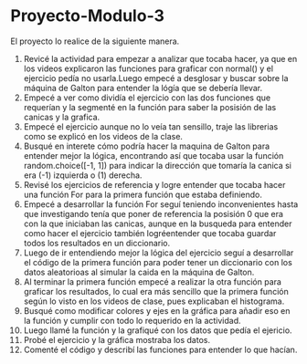 # Proyecto-Modulo-3
El proyecto lo realice de la siguiente manera.
1. Revicé la actividad para empezar a analizar que tocaba hacer, ya que en los videos explicaron las funciones para graficar con normal() y el ejercicio pedía no usarla.Luego empecé a desglosar y buscar sobre la máquina de Galton para entender la lógía que se debería llevar.
2. Empecé a ver como dividía el ejercicio con las dos funciones que requerían y la segmenté en la función para saber la posisión de las canicas y la grafica.
3. Empecé el ejercicio aunque no lo veía tan sensillo, traje las librerias como se explicó en los videos de la clase.
4. Busqué en interete cómo podría hacer la maquina de Galton para entender mejor la lógica, encontrando así que tocaba usar la función random.choice([-1, 1]) para indicar la dirección que tomaría la canica si era (-1) izquierda o (1) derecha.
5. Revisé los ejercicios de referencia y logre entender que tocaba hacer una función For para la primera función que estaba definiendo.
6. Empecé a desarrollar la función For seguí teniendo inconvenientes hasta que investigando tenía que poner de referencia la posisión 0 que era con la que iniciaban las canicas, aunque en la busqueda para entender como hacer el ejercicio también logréentender que tocaba guardar todos los resultados en un diccionario.
7. Luego de ir entendiendo mejor la lógica del ejercicio seguí a desarrollar el código de la primera función para poder tener un diccionario con los datos aleatorioas al simular la caida en la máquina de Galton.
8. Al terminar la primera función empecé a realizar la otra función para graficar los resultados, lo cual era más sencillo que la primera función según lo visto en los videos de clase, pues explicaban el histograma.
9. Busqué como modificar colores y ejes en la gráfica para añadir eso en la función y cumplir con todo lo requerido en la actividad.
10. Luego llamé la función y la grafiqué con los datos que pedía el ejericio.
11. Probé el ejercicio y la gráfica mostraba los datos.
12. Comenté el código y describí las funciones para entender lo que hacían.

